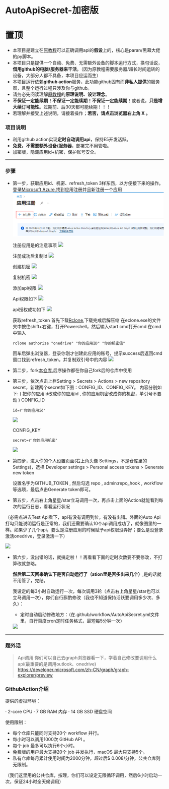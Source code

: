 # AutoApiSecret-加密版
# 置顶 #

* 本项目是建立在[原教程](https://blog.432100.xyz/index.php/archives/50/)可以正确调用api的**假设**上的，核心是paran/黑幕大佬的py脚本。
* 本项目只是提供一个自动、免费、无需额外设备的脚本运行方式，换句话说，**借用github的电脑/服务器来干活**。（因为原教程需要服务器/超长时间运转的设备，大部分人都不具备，本项目应运而生）
* 本项目运行依赖**github action**服务，此功能github固有而**非私人提供**的服务器，且整个运行过程只涉及你与github。
* 请务必先阅读理解[原教程](https://blog.432100.xyz/index.php/archives/50/)的**原理说明、设计理念**。
* **不保证一定能续期！不保证一定能续期！不保证一定能续期**！或者说，**只是增大续订可能性**。过期前、后30天都可能续期！！！
* 若理解并接受上述说明，请接着操作；**若否，请点击浏览器右上角 X 。**

### 项目说明 ###

* 利用github action实现**定时自动调用api**，保持E5开发活跃。
* **免费，不需要额外设备/服务器**，部署完不用管啦。
* 加密版，隐藏应用id+机密，保护账号安全。

--------------------------------------------------------------

### 步骤 ###

* 第一步，获取应用id、机密、refresh_token 3样东西，以方便接下来的操作。
  登录[Microsoft Azure](https://portal.azure.com/#view/Microsoft_AAD_RegisteredApps/ApplicationsListBlade),找到应用注册并且新注册一个应用
  <img src="https://raw.githubusercontent.com/Wyatt323/E5API/main/img/%E7%AC%AC%E4%B8%80%E6%AD%A5-%E6%89%BE%E5%88%B0%E5%BA%94%E7%94%A8%E6%B3%A8%E5%86%8C.png?token=GHSAT0AAAAAABZPTZZZKGBTUYARY7D3HA62Y2GMDPA"/>
  
  注册应用是的注意事项
  <img src="[https://github.com/Wyatt323/Ayto/blob/master/img/%E7%AC%AC%E4%B8%80%E6%AD%A5-%E6%B3%A8%E5%86%8C%E5%BA%94%E7%94%A8.png](https://raw.githubusercontent.com/Wyatt323/E5API/main/img/%E7%AC%AC%E4%B8%80%E6%AD%A5-%E6%B3%A8%E5%86%8C%E5%BA%94%E7%94%A8.png?token=GHSAT0AAAAAABZPTZZYBKLM5YNYS4XUINFYY2GMEEA)"/>
  
  注册成功后复制id
  <img src="[https://github.com/Wyatt323/Ayto/blob/master/img/%E7%AC%AC%E4%B8%80%E6%AD%A5-%E5%A4%8D%E5%88%B6id.png](https://raw.githubusercontent.com/Wyatt323/E5API/main/img/%E7%AC%AC%E4%B8%80%E6%AD%A5-%E5%A4%8D%E5%88%B6id.png?token=GHSAT0AAAAAABZPTZZZXXZ3QUVYH62O7FJAY2GMEOQ)"/>
  
  创建机密
  <img src="[https://github.com/Wyatt323/Ayto/blob/master/img/%E7%AC%AC%E4%B8%80%E6%AD%A5-%E5%88%9B%E5%BB%BA%E6%9C%BA%E5%AF%86.png](https://raw.githubusercontent.com/Wyatt323/E5API/main/img/%E7%AC%AC%E4%B8%80%E6%AD%A5-%E5%88%9B%E5%BB%BA%E6%9C%BA%E5%AF%86.png?token=GHSAT0AAAAAABZPTZZYN3OFE4N5VPC6KUGGY2GMEWQ)"/>
  
  复制机密
  <img src="[https://github.com/Wyatt323/Ayto/blob/master/img/%E7%AC%AC%E4%B8%80%E6%AD%A5-%E5%A4%8D%E5%88%B6%E6%9C%BA%E5%AF%86%E5%80%BC.png](https://raw.githubusercontent.com/Wyatt323/E5API/main/img/%E7%AC%AC%E4%B8%80%E6%AD%A5-%E5%A4%8D%E5%88%B6%E6%9C%BA%E5%AF%86%E5%80%BC.png?token=GHSAT0AAAAAABZPTZZZ5T4LQZRTD6K7ZX4CY2GMFAQ)"/>
  
  添加api权限
  <img src="[https://github.com/Wyatt323/Ayto/blob/master/img/%E7%AC%AC%E4%B8%80%E6%AD%A5-%E6%B7%BB%E5%8A%A0api%E6%9D%83%E9%99%90.png](https://raw.githubusercontent.com/Wyatt323/E5API/main/img/%E7%AC%AC%E4%B8%80%E6%AD%A5-%E6%B7%BB%E5%8A%A0api%E6%9D%83%E9%99%90.png?token=GHSAT0AAAAAABZPTZZYJI4MW4IU6LQK6DZUY2GMFPQ)"/>
  
  Api权限如下
  <img src="[https://github.com/Wyatt323/Ayto/blob/master/img/%E7%AC%AC%E4%B8%80%E6%AD%A5-Api%E6%9D%83%E9%99%90.png](https://raw.githubusercontent.com/Wyatt323/E5API/main/img/%E7%AC%AC%E4%B8%80%E6%AD%A5-Api%E6%9D%83%E9%99%90.png?token=GHSAT0AAAAAABZPTZZYAV6SETJYZCVDDO32Y2GMFYA)"/>
  
  api授权成功如下
  <img src="[https://github.com/Wyatt323/Ayto/blob/master/img/%E7%AC%AC%E4%B8%80%E6%AD%A5-api%E6%8E%88%E6%9D%83%E6%88%90%E5%8A%9F.png](https://raw.githubusercontent.com/Wyatt323/E5API/main/img/%E7%AC%AC%E4%B8%80%E6%AD%A5-api%E6%8E%88%E6%9D%83%E6%88%90%E5%8A%9F.png?token=GHSAT0AAAAAABZPTZZZKROWZ2QBIWJNI27YY2GMGCA)"/>
  
  获取refresh_token
  首先下载[Rclone](https://rclone.org/downloads/),下载完成后解压缩
  在eclone.exe的文件夹中按住shift+右键，打开Powershell，然后输入start cmd打开cmd
  在cmd中输入
  ```shell
  rclone authorize "onedrive" "你的应用ID" "你的机密值"
  ```
  回车后弹出浏览器，登录你刚才创建此应用的账号，提示success后返回cmd窗口找到refresh_token，并复制双引号中的内容
  <img src="[https://github.com/Wyatt323/Ayto/blob/master/img/%E7%AC%AC%E4%B8%80%E6%AD%A5-%E8%8E%B7%E5%8F%96refresh_token.png](https://raw.githubusercontent.com/Wyatt323/E5API/main/img/%E7%AC%AC%E4%B8%80%E6%AD%A5-%E8%8E%B7%E5%8F%96refresh_token.png?token=GHSAT0AAAAAABZPTZZZFVS7LFSMBJPOI4MMY2GMGOA)"/>
  
  
* 第二步，fork[本仓库](https://github.com/Wyatt323/E5AutoApi),后序操作都在你自己fork后的仓库中使用

* 第三步，依次点击上栏Setting > Secrets > Actions > new repository secret，新建两个secret如下图：CONFIG_ID、CONFIG_KEY。
  内容分别如下: ( 把你的应用id改成你的应用id , 你的应用机密改成你的机密，单引号不要动 )
  CONFIG_ID
  ```shell
  id=r'你的应用id'
  ```
  <img src="[https://github.com/Wyatt323/E5AutoApi/blob/master/img/%E7%AC%AC%E4%B8%89%E6%AD%A5-%E5%88%9B%E5%BB%BAsecret1.png](https://raw.githubusercontent.com/Wyatt323/E5API/main/img/%E7%AC%AC%E4%B8%89%E6%AD%A5-%E5%88%9B%E5%BB%BAsecret1.png?token=GHSAT0AAAAAABZPTZZY26LXK7N3ZIW3VDFQY2GMHFA)"/>

  CONFIG_KEY
  ```shell
  secret=r'你的应用机密'
  ```
  <img src="[https://github.com/Wyatt323/E5AutoApi/blob/master/img/%E7%AC%AC%E4%B8%89%E6%AD%A5-%E5%88%9B%E5%BB%BAsecret2.png](https://raw.githubusercontent.com/Wyatt323/E5API/main/img/%E7%AC%AC%E4%B8%89%E6%AD%A5-%E5%88%9B%E5%BB%BAsecret2.png?token=GHSAT0AAAAAABZPTZZZF3KRW7C47J7JQYBWY2GMHOA)"/>

* 第四步，进入你的个人设置页面(右上角头像 Settings，不是仓库里的 Settings)，选择 Developer settings > Personal access tokens > Generate new token
  
  设置名字为GITHUB_TOKEN , 然后勾选 repo , admin:repo_hook , workflow 等选项，最后点击Generate token即可。 

* 第五步，点击右上角星星/star立马调用一次，再点击上面的Action就能看到每次的运行日志，看看运行状况

（必需点进去Test Api看下，api有没有调用到位，有没有出错。外面的Auto Api打勾只能说明运行是正常的，我们还需要确认10个api调用成功了，就像图里的一样。如果少了几个api，要么是注册应用的时候赋予api权限没弄好；要么是没登录激活onedrive，登录激活一下）

  <img src="[https://github.com/Wyatt323/E5AutoApi/blob/master/img/action%E6%88%90%E5%8A%9F.png](https://raw.githubusercontent.com/Wyatt323/E5API/main/img/action%E6%88%90%E5%8A%9F.png?token=GHSAT0AAAAAABZPTZZZWEXCFJYHUJGM7G5YY2GMH3A)"/>

* 第六步，没出错的话，就搞定啦！！再看看下面的定时次数要不要修改，不打算改就忽略。

  **然后第二天回来确认下是否自动运行了（ation里是否多出来几个）**,是的话就不用管了，完结。

  我设定的每3小时自动运行一次，每次调用3轮（点击右上角星星/star也可以立马调用一次），你们自行斟酌修改（我也不知道保持活跃要调用多少次、多久）：

  * 定时自动启动修改地方：（在.github/workflow/AutoApiSecret.yml文件里，自行百度cron定时任务格式，最短每5分钟一次）

  <img src="[https://github.com/Wyatt323/E5AutoApi/blob/master/img/%E4%BF%AE%E6%94%B9%E5%AE%9A%E6%97%B6.png](https://raw.githubusercontent.com/Wyatt323/E5API/main/img/%E4%BF%AE%E6%94%B9%E5%AE%9A%E6%97%B6.png?token=GHSAT0AAAAAABZPTZZYQPTN2OFZ6TBRHE2GY2GMIGQ)"/>

------------------------------------------------------------

### 题外话 ###

> Api调用
>   你们可以自己去graph浏览器看一下，学着自己修改要调用什么api(最重要的是调用outlook、onedrive)
>   https://developer.microsoft.com/zh-CN/graph/graph-explorer/preview

### GithubAction介绍 ###

提供的虚拟环境：

· 2-core CPU
· 7 GB RAM 内存
· 14 GB SSD 硬盘空间

使用限制：

* 每个仓库只能同时支持20个 workflow 并行。
* 每小时可以调用1000次 GitHub API 。
* 每个 job 最多可以执行6个小时。
* 免费版的用户最大支持20个 job 并发执行，macOS 最大只支持5个。
* 私有仓库每月累计使用时间为2000分钟，超过后$ 0.008/分钟，公共仓库则无限制。

（我们这里用的公共仓库，按理，你们可以设定无限循环调用，然后6小时启动一次，保证24小时全天候调用）

